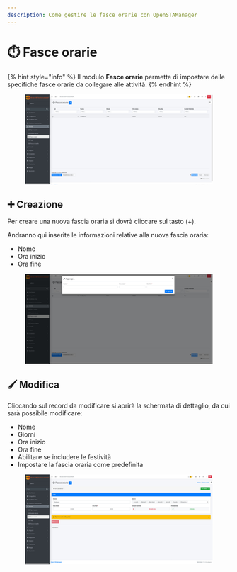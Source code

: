 ```yaml
---
description: Come gestire le fasce orarie con OpenSTAManager
---
```


# ⏱️ Fasce orarie

{% hint style="info" %}
Il modulo **Fasce orarie** permette di impostare delle specifiche fasce orarie da collegare alle attività.
{% endhint %}

<figure><img src="../../../.gitbook/assets/immagine (21).png" alt=""><figcaption></figcaption></figure>

## ➕ Creazione

Per creare una nuova fascia oraria si dovrà cliccare sul tasto (+).

Andranno qui inserite le informazioni relative alla nuova fascia oraria:

* Nome
* Ora inizio
* Ora fine

<figure><img src="../../../.gitbook/assets/immagine (22).png" alt=""><figcaption></figcaption></figure>

## 🖌️ Modifica

Cliccando sul record da modificare si aprirà la schermata di dettaglio, da cui sarà possibile modificare:

* Nome
* Giorni
* Ora inizio
* Ora fine
* Abilitare se includere le festività
* Impostare la fascia oraria come predefinita

<figure><img src="../../../.gitbook/assets/immagine (23).png" alt=""><figcaption></figcaption></figure>
